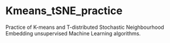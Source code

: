 # Kmeans_tSNE_practice

Practice of K-means and T-distributed Stochastic Neighbourhood Embedding unsupervised Machine Learning algorithms. 
